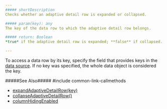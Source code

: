 ```yaml
---
##### shortDescription
Checks whether an adaptive detail row is expanded or collapsed.

##### param(key): any
The key of the data row to which the adaptive detail row belongs.

##### return: Boolean
*true* if the adaptive detail row is expanded; **false** if collapsed.

---
```

To access a data row by its key, specify the field that provides keys in the [data source](/api-reference/10%20UI%20Widgets/GridBase/1%20Configuration/dataSource.md '{basewidgetpath}/Configuration/#dataSource'). If no key was specified, the whole data object is considered the key.

#####See Also#####
#include common-link-callmethods
- [expandAdaptiveDetailRow(key)](/api-reference/10%20UI%20Widgets/GridBase/3%20Methods/expandAdaptiveDetailRow(key).md '{basewidgetpath}/Methods/#expandAdaptiveDetailRowkey')
- [collapseAdaptiveDetailRow()](/api-reference/10%20UI%20Widgets/GridBase/3%20Methods/collapseAdaptiveDetailRow().md '{basewidgetpath}/Methods/#collapseAdaptiveDetailRow')
- [columnHidingEnabled](/api-reference/10%20UI%20Widgets/GridBase/1%20Configuration/columnHidingEnabled.md '{basewidgetpath}/Configuration/#columnHidingEnabled')